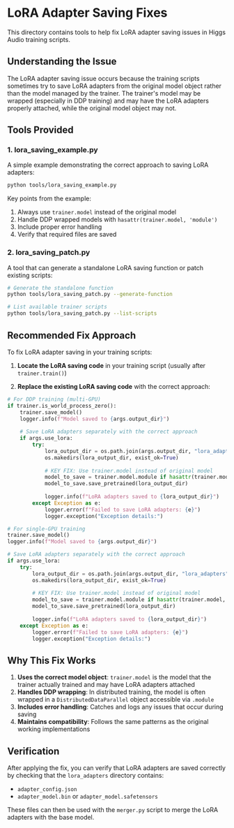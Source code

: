 # LoRA Adapter Saving Fixes

This directory contains tools to help fix LoRA adapter saving issues in Higgs Audio training scripts.

## Understanding the Issue

The LoRA adapter saving issue occurs because the training scripts sometimes try to save LoRA adapters from the original model object rather than the model managed by the trainer. The trainer's model may be wrapped (especially in DDP training) and may have the LoRA adapters properly attached, while the original model object may not.

## Tools Provided

### 1. lora_saving_example.py

A simple example demonstrating the correct approach to saving LoRA adapters:

```bash
python tools/lora_saving_example.py
```

Key points from the example:
1. Always use `trainer.model` instead of the original model
2. Handle DDP wrapped models with `hasattr(trainer.model, 'module')`
3. Include proper error handling
4. Verify that required files are saved

### 2. lora_saving_patch.py

A tool that can generate a standalone LoRA saving function or patch existing scripts:

```bash
# Generate the standalone function
python tools/lora_saving_patch.py --generate-function

# List available trainer scripts
python tools/lora_saving_patch.py --list-scripts
```

## Recommended Fix Approach

To fix LoRA adapter saving in your training scripts:

1. **Locate the LoRA saving code** in your training script (usually after `trainer.train()`)

2. **Replace the existing LoRA saving code** with the correct approach:

```python
# For DDP training (multi-GPU)
if trainer.is_world_process_zero():
    trainer.save_model()
    logger.info(f"Model saved to {args.output_dir}")
    
    # Save LoRA adapters separately with the correct approach
    if args.use_lora:
        try:
            lora_output_dir = os.path.join(args.output_dir, "lora_adapters")
            os.makedirs(lora_output_dir, exist_ok=True)
            
            # KEY FIX: Use trainer.model instead of original model
            model_to_save = trainer.model.module if hasattr(trainer.model, 'module') else trainer.model
            model_to_save.save_pretrained(lora_output_dir)
            
            logger.info(f"LoRA adapters saved to {lora_output_dir}")
        except Exception as e:
            logger.error(f"Failed to save LoRA adapters: {e}")
            logger.exception("Exception details:")

# For single-GPU training
trainer.save_model()
logger.info(f"Model saved to {args.output_dir}")

# Save LoRA adapters separately with the correct approach
if args.use_lora:
    try:
        lora_output_dir = os.path.join(args.output_dir, "lora_adapters")
        os.makedirs(lora_output_dir, exist_ok=True)
        
        # KEY FIX: Use trainer.model instead of original model
        model_to_save = trainer.model.module if hasattr(trainer.model, 'module') else trainer.model
        model_to_save.save_pretrained(lora_output_dir)
        
        logger.info(f"LoRA adapters saved to {lora_output_dir}")
    except Exception as e:
        logger.error(f"Failed to save LoRA adapters: {e}")
        logger.exception("Exception details:")
```

## Why This Fix Works

1. **Uses the correct model object**: `trainer.model` is the model that the trainer actually trained and may have LoRA adapters attached
2. **Handles DDP wrapping**: In distributed training, the model is often wrapped in a `DistributedDataParallel` object accessible via `.module`
3. **Includes error handling**: Catches and logs any issues that occur during saving
4. **Maintains compatibility**: Follows the same patterns as the original working implementations

## Verification

After applying the fix, you can verify that LoRA adapters are saved correctly by checking that the `lora_adapters` directory contains:
- `adapter_config.json`
- `adapter_model.bin` or `adapter_model.safetensors`

These files can then be used with the `merger.py` script to merge the LoRA adapters with the base model.